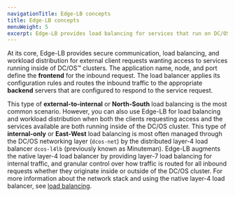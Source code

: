 ```yaml
---
navigationTitle: Edge-LB concepts
title: Edge-LB concepts
menuWeight: 5
excerpt: Edge-LB provides load balancing for services that run on DC/OS Enterprise clusters
---
```


At its core, Edge-LB provides secure communication, load balancing, and workload distribution for external client requests wanting access to services running inside of DC/OS&trade; clusters. The application name, node, and port define the **frontend** for the inbound request. The load balancer applies its configuration rules and routes the inbound traffic to the appropriate **backend** servers that are configured to respond to the service request.

This type of **external-to-internal** or **North-South** load balancing is the most common scenario. However, you can also use Edge-LB for load balancing and workload distribution when both the clients requesting access and the services available are both running inside of the DC/OS cluster. This type of **internal-only** or **East-West** load balancing is most often managed through the DC/OS networking layer (`dcos-net`) by the distributed layer-4 load balancer `dcos-l4lb` (previously known as Minuteman). Edge-LB augments the native layer-4 load balancer by providing layer-7 load balancing for internal traffic, and granular control over how traffic is routed for all inbound requests whether they originate inside or outside of the DC/OS cluster. For more information about the network stack and using the native layer-4 load balancer, see [load balancing](/mesosphere/dcos/2.0/networking/#load-balancing).
